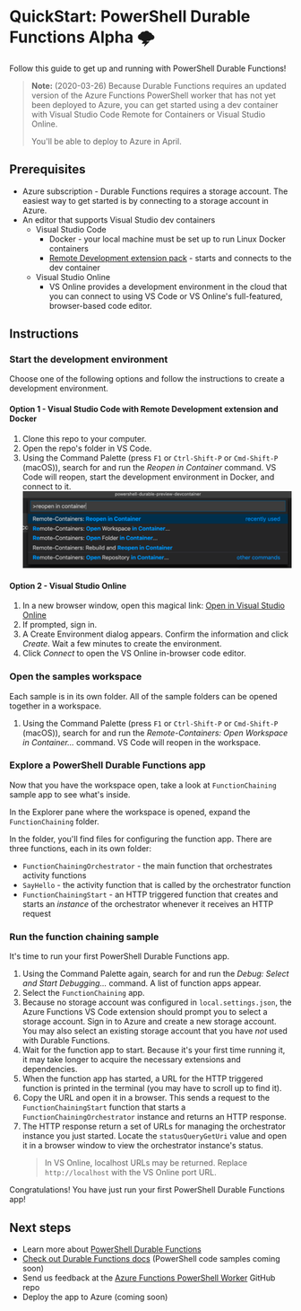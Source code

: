 # QuickStart: PowerShell Durable Functions Alpha 🌩

Follow this guide to get up and running with PowerShell Durable Functions!

> **Note:** (2020-03-26) Because Durable Functions requires an updated version of the Azure Functions PowerShell worker that has not yet been deployed to Azure, you can get started using a dev container with Visual Studio Code Remote for Containers or Visual Studio Online.
>
> You'll be able to deploy to Azure in April.

## Prerequisites

* Azure subscription - Durable Functions requires a storage account. The easiest way to get started is by connecting to a storage account in Azure.
* An editor that supports Visual Studio dev containers
    - Visual Studio Code
        - Docker - your local machine must be set up to run Linux Docker containers
        - [Remote Development extension pack](https://marketplace.visualstudio.com/items?itemName=ms-vscode-remote.vscode-remote-extensionpack) - starts and connects to the dev container
    - Visual Studio Online
        - VS Online provides a development environment in the cloud that you can connect to using VS Code or VS Online's full-featured, browser-based code editor. 

## Instructions

### Start the development environment

Choose one of the following options and follow the instructions to create a development environment.

#### Option 1 - Visual Studio Code with Remote Development extension and Docker

1. Clone this repo to your computer.
1. Open the repo's folder in VS Code.
1. Using the Command Palette (press `F1` or `Ctrl-Shift-P` or `Cmd-Shift-P` (macOS)), search for and run the *Reopen in Container* command. VS Code will reopen, start the development environment in Docker, and connect to it.
    ![Reopen in container](media/reopen-in-container.png)
    

#### Option 2 - Visual Studio Online

1. In a new browser window, open this magical link: [Open in Visual Studio Online](https://online.visualstudio.com/environments/new?name=PowerShell+Durable+Functions+Preview&repo=https://github.com/anthonychu/powershell-durable-preview)
1. If prompted, sign in.
1. A Create Environment dialog appears. Confirm the information and click *Create*. Wait a few minutes to create the environment.
1. Click *Connect* to open the VS Online in-browser code editor.

### Open the samples workspace

Each sample is in its own folder. All of the sample folders can be opened together in a workspace.

1. Using the Command Palette (press `F1` or `Ctrl-Shift-P` or `Cmd-Shift-P` (macOS)), search for and run the *Remote-Containers: Open Workspace in Container...* command. VS Code will reopen in the workspace.

### Explore a PowerShell Durable Functions app

Now that you have the workspace open, take a look at `FunctionChaining` sample app to see what's inside.

In the Explorer pane where the workspace is opened, expand the `FunctionChaining` folder.

In the folder, you'll find files for configuring the function app. There are three functions, each in its own folder:
* `FunctionChainingOrchestrator` - the main function that orchestrates activity functions
* `SayHello` - the activity function that is called by the orchestrator function
* `FunctionChainingStart` - an HTTP triggered function that creates and starts an *instance* of the orchestrator whenever it receives an HTTP request

### Run the function chaining sample

It's time to run your first PowerShell Durable Functions app.

1. Using the Command Palette again, search for and run the *Debug: Select and Start Debugging...* command. A list of function apps appear.
1. Select the `FunctionChaining` app.
1. Because no storage account was configured in `local.settings.json`, the Azure Functions VS Code extension should prompt you to select a storage account. Sign in to Azure and create a new storage account. You may also select an existing storage account that you have *not* used with Durable Functions.
1. Wait for the function app to start. Because it's your first time running it, it may take longer to acquire the necessary extensions and dependencies.
1. When the function app has started, a URL for the HTTP triggered function is printed in the terminal (you may have to scroll up to find it).
1. Copy the URL and open it in a browser. This sends a request to the `FunctionChainingStart` function that starts a `FunctionChainingOrchestrator` instance and returns an HTTP response.
1. The HTTP response return a set of URLs for managing the orchestrator instance you just started. Locate the `statusQueryGetUri` value and open it in a browser window to view the orchestrator instance's status.
    > In VS Online, localhost URLs may be returned. Replace `http://localhost` with the VS Online port URL.

Congratulations! You have just run your first PowerShell Durable Functions app!

## Next steps

* Learn more about [PowerShell Durable Functions](https://github.com/Azure/azure-functions-powershell-worker/blob/dev/docs/durable-experimental-instructions.md)
* [Check out Durable Functions docs](https://docs.microsoft.com/en-us/azure/azure-functions/durable/durable-functions-overview?tabs=powershell) (PowerShell code samples coming soon)
* Send us feedback at the [Azure Functions PowerShell Worker](https://github.com/Azure/azure-functions-powershell-worker) GitHub repo
* Deploy the app to Azure (coming soon)
